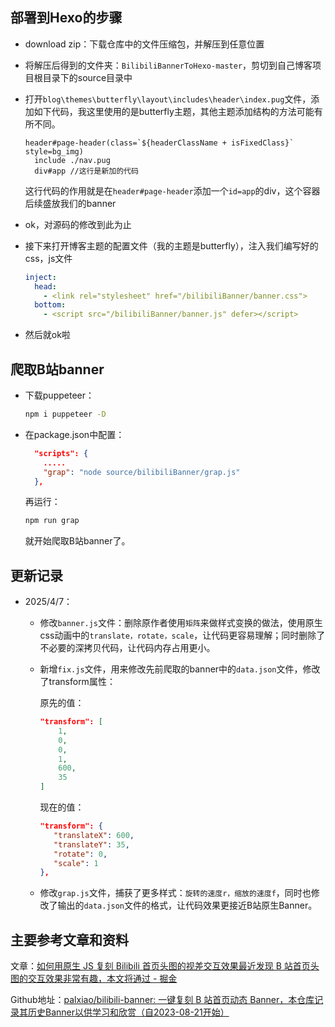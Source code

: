 ## 部署到Hexo的步骤

* download zip：下载仓库中的文件压缩包，并解压到任意位置

* 将解压后得到的文件夹：`BilibiliBannerToHexo-master`，剪切到自己博客项目根目录下的source目录中

* 打开`blog\themes\butterfly\layout\includes\header\index.pug`文件，添加如下代码，我这里使用的是butterfly主题，其他主题添加结构的方法可能有所不同。

  ```pug
  header#page-header(class=`${headerClassName + isFixedClass}` style=bg_img)
    include ./nav.pug
    div#app //这行是新加的代码
  ```

  这行代码的作用就是在`header#page-header`添加一个`id=app`的div，这个容器后续盛放我们的banner

* ok，对源码的修改到此为止

* 接下来打开博客主题的配置文件（我的主题是butterfly），注入我们编写好的css，js文件

  ```yaml
  inject:
    head:
      - <link rel="stylesheet" href="/bilibiliBanner/banner.css">
    bottom:
      - <script src="/bilibiliBanner/banner.js" defer></script>
  ```

* 然后就ok啦

## 爬取B站banner

* 下载puppeteer：

  ```bash
  npm i puppeteer -D
  ```

* 在package.json中配置：

  ```json
    "scripts": {
      .....
      "grap": "node source/bilibiliBanner/grap.js"
    },
  ```

  再运行：

  ```js
  npm run grap
  ```

  就开始爬取B站banner了。

## 更新记录

* 2025/4/7：

  * 修改`banner.js`文件：删除原作者使用`矩阵`来做样式变换的做法，使用原生css动画中的`translate，rotate，scale`，让代码更容易理解；同时删除了不必要的深拷贝代码，让代码内存占用更小。

  * 新增`fix.js`文件，用来修改先前爬取的banner中的`data.json`文件，修改了transform属性：

    原先的值：

    ```json
    "transform": [
        1,
        0,
        0,
        1,
        600,
        35
    ]
    ```

    现在的值：

    ```json
    "transform": {
       "translateX": 600,
       "translateY": 35,
       "rotate": 0,
       "scale": 1
    },
    ```

  * 修改`grap.js`文件，捕获了更多样式：`旋转的速度r，缩放的速度f`，同时也修改了输出的`data.json`文件的格式，让代码效果更接近B站原生Banner。

    

## 主要参考文章和资料

文章：[如何用原生 JS 复刻 Bilibili 首页头图的视差交互效果最近发现 B 站首页头图的交互效果非常有趣，本文将通过 - 掘金](https://juejin.cn/post/7269385060611997711)

Github地址：[palxiao/bilibili-banner: 一键复刻 B 站首页动态 Banner，本仓库记录其历史Banner以供学习和欣赏（自2023-08-21开始）](https://github.com/palxiao/bilibili-banner)

